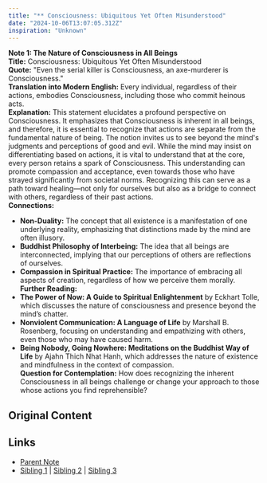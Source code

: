 ```yaml
---
title: "** Consciousness: Ubiquitous Yet Often Misunderstood"
date: "2024-10-06T13:07:05.312Z"
inspiration: "Unknown"
---
```


  
**Note 1: The Nature of Consciousness in All Beings**  
**Title:** Consciousness: Ubiquitous Yet Often Misunderstood  
**Quote:** "Even the serial killer is Consciousness, an axe-murderer is Consciousness."  
**Translation into Modern English:** Every individual, regardless of their actions, embodies Consciousness, including those who commit heinous acts.   
**Explanation:** This statement elucidates a profound perspective on Consciousness. It emphasizes that Consciousness is inherent in all beings, and therefore, it is essential to recognize that actions are separate from the fundamental nature of being. The notion invites us to see beyond the mind's judgments and perceptions of good and evil. While the mind may insist on differentiating based on actions, it is vital to understand that at the core, every person retains a spark of Consciousness. This understanding can promote compassion and acceptance, even towards those who have strayed significantly from societal norms. Recognizing this can serve as a path toward healing—not only for ourselves but also as a bridge to connect with others, regardless of their past actions.  
**Connections:**  
- **Non-Duality:** The concept that all existence is a manifestation of one underlying reality, emphasizing that distinctions made by the mind are often illusory.  
- **Buddhist Philosophy of Interbeing:** The idea that all beings are interconnected, implying that our perceptions of others are reflections of ourselves.  
- **Compassion in Spiritual Practice:** The importance of embracing all aspects of creation, regardless of how we perceive them morally.  
**Further Reading:**  
- **The Power of Now: A Guide to Spiritual Enlightenment** by Eckhart Tolle, which discusses the nature of consciousness and presence beyond the mind’s chatter.  
- **Nonviolent Communication: A Language of Life** by Marshall B. Rosenberg, focusing on understanding and empathizing with others, even those who may have caused harm.  
- **Being Nobody, Going Nowhere: Meditations on the Buddhist Way of Life** by Ajahn Thich Nhat Hanh, which addresses the nature of existence and mindfulness in the context of compassion.  
**Question for Contemplation:** How does recognizing the inherent Consciousness in all beings challenge or change your approach to those whose actions you find reprehensible?  


## Original Content



## Links

- [Parent Note](/parent-note.md)
- [Sibling 1](/zettel1.md) | [Sibling 2](/zettel2.md) | [Sibling 3](/zettel3.md)
